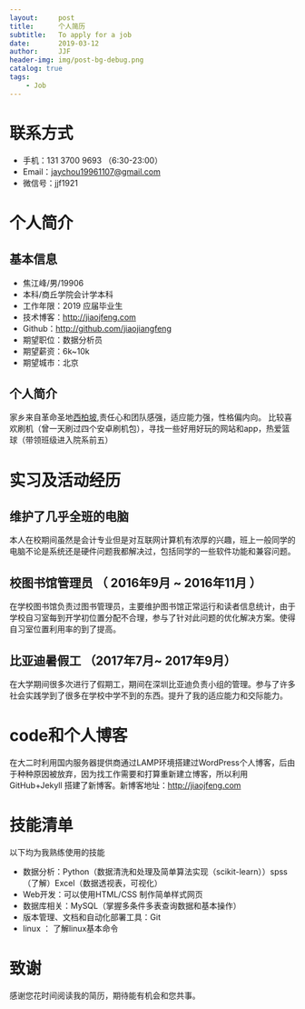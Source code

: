 ```yaml
---
layout:     post
title:      个人简历
subtitle:   To apply for a job
date:       2019-03-12
author:     JJF
header-img: img/post-bg-debug.png
catalog: true
tags:
    - Job
---
```


# 联系方式
- 手机：131 3700 9693 （6:30-23:00）
- Email：jaychou19961107@gmail.com
- 微信号：jjf1921
# 个人简介


## 基本信息
 - 焦江峰/男/19906 
 - 本科/商丘学院会计学本科
 - 工作年限：2019 应届毕业生
 - 技术博客：<http://jiaojfeng.com>   
 - Github：<http://github.com/jiaojiangfeng>        
 - 期望职位：数据分析员
 - 期望薪资：6k~10k
 - 期望城市：北京
## 个人简介  

家乡来自革命圣地[西柏坡](https://baike.baidu.com/item/石家庄平山县西柏坡景区/12805334?fromtitle=西柏坡&fromid=233052),责任心和团队感强，适应能力强，性格偏内向。
比较喜欢刷机（曾一天刷过四个安卓刷机包），寻找一些好用好玩的网站和app，热爱篮球（带领班级进入院系前五）  

#  实习及活动经历  

## 维护了几乎全班的电脑
本人在校期间虽然是会计专业但是对互联网计算机有浓厚的兴趣，班上一般同学的电脑不论是系统还是硬件问题我都解决过，包括同学的一些软件功能和兼容问题。
##  校图书馆管理员 （ 2016年9月 ~ 2016年11月 ）
在学校图书馆负责过图书管理员，主要维护图书馆正常运行和读者信息统计，由于学校自习室每到开学初位置分配不合理，参与了针对此问题的优化解决方案。使得自习室位置利用率的到了提高。
## 比亚迪暑假工  （2017年7月~ 2017年9月）
在大学期间很多次进行了假期工，期间在深圳比亚迪负责小组的管理。参与了许多社会实践学到了很多在学校中学不到的东西。提升了我的适应能力和交际能力。

# code和个人博客
在大二时利用国内服务器提供商通过LAMP环境搭建过WordPress个人博客，后由于种种原因被放弃，因为找工作需要和打算重新建立博客，所以利用GitHub+Jekyll 搭建了新博客。新博客地址：<http://jiaojfeng.com> 
# 技能清单
以下均为我熟练使用的技能
- 数据分析：Python（数据清洗和处理及简单算法实现（scikit-learn））spss（了解）Excel（数据透视表，可视化）
- Web开发：可以使用HTML/CSS 制作简单样式网页
- 数据库相关：MySQL（掌握多条件多表查询数据和基本操作）
- 版本管理、文档和自动化部署工具：Git
- linux   ：  了解linux基本命令

      
     
# 致谢
感谢您花时间阅读我的简历，期待能有机会和您共事。
